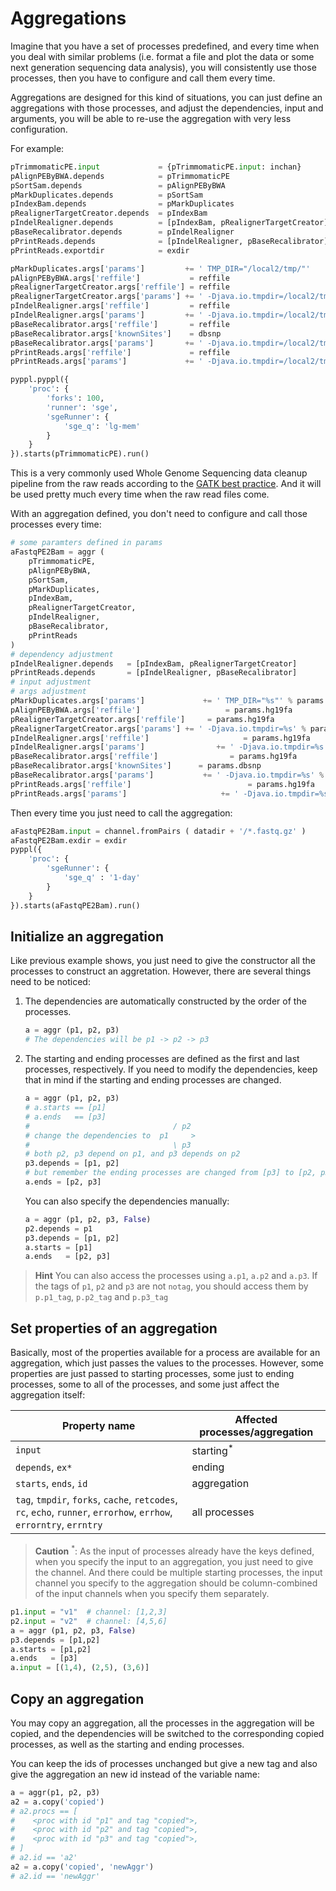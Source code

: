 # Aggregations
<!-- toc -->

Imagine that you have a set of processes predefined, and every time when you deal with similar problems (i.e. format a file and plot the data or some next generation sequencing data analysis), you will consistently use those processes, then you have to configure and call them every time. 

Aggregations are designed for this kind of situations, you can just define an aggregations with those processes, and adjust the dependencies, input and arguments, you will be able to re-use the aggregation with very less configuration.

For example:
```python
pTrimmomaticPE.input             = {pTrimmomaticPE.input: inchan}
pAlignPEByBWA.depends            = pTrimmomaticPE
pSortSam.depends                 = pAlignPEByBWA
pMarkDuplicates.depends          = pSortSam
pIndexBam.depends                = pMarkDuplicates
pRealignerTargetCreator.depends  = pIndexBam
pIndelRealigner.depends          = [pIndexBam, pRealignerTargetCreator]
pBaseRecalibrator.depends        = pIndelRealigner
pPrintReads.depends              = [pIndelRealigner, pBaseRecalibrator]
pPrintReads.exportdir            = exdir

pMarkDuplicates.args['params']         += ' TMP_DIR="/local2/tmp/"'
pAlignPEByBWA.args['reffile']           = reffile
pRealignerTargetCreator.args['reffile'] = reffile
pRealignerTargetCreator.args['params'] += ' -Djava.io.tmpdir=/local2/tmp/'
pIndelRealigner.args['reffile']         = reffile
pIndelRealigner.args['params']         += ' -Djava.io.tmpdir=/local2/tmp/'
pBaseRecalibrator.args['reffile']       = reffile
pBaseRecalibrator.args['knownSites']    = dbsnp
pBaseRecalibrator.args['params']       += ' -Djava.io.tmpdir=/local2/tmp/'
pPrintReads.args['reffile']             = reffile
pPrintReads.args['params']             += ' -Djava.io.tmpdir=/local2/tmp/'

pyppl.pyppl({
    'proc': {
        'forks': 100,
        'runner': 'sge',
        'sgeRunner': {
            'sge_q': 'lg-mem'
        }
    }
}).starts(pTrimmomaticPE).run()
```
This is a very commonly used Whole Genome Sequencing data cleanup pipeline from the raw reads according to the [GATK best practice](https://software.broadinstitute.org/gatk/best-practices/). And it will be used pretty much every time when the raw read files come. 

With an aggregation defined, you don't need to configure and call those processes every time:
```python
# some paramters defined in params
aFastqPE2Bam = aggr (
    pTrimmomaticPE,
    pAlignPEByBWA,
    pSortSam,
    pMarkDuplicates,
    pIndexBam,
    pRealignerTargetCreator,
    pIndelRealigner,
    pBaseRecalibrator,
    pPrintReads
)
# dependency adjustment
pIndelRealigner.depends   = [pIndexBam, pRealignerTargetCreator]
pPrintReads.depends       = [pIndelRealigner, pBaseRecalibrator]
# input adjustment
# args adjustment
pMarkDuplicates.args['params']             += ' TMP_DIR="%s"' % params.tmpdir
pAlignPEByBWA.args['reffile']                   = params.hg19fa
pRealignerTargetCreator.args['reffile']     = params.hg19fa
pRealignerTargetCreator.args['params'] += ' -Djava.io.tmpdir=%s' % params.tmpdir
pIndelRealigner.args['reffile']                     = params.hg19fa
pIndelRealigner.args['params']                += ' -Djava.io.tmpdir=%s' % params.tmpdir
pBaseRecalibrator.args['reffile']                = params.hg19fa
pBaseRecalibrator.args['knownSites']      = params.dbsnp
pBaseRecalibrator.args['params']           += ' -Djava.io.tmpdir=%s' % params.tmpdir
pPrintReads.args['reffile']                          = params.hg19fa
pPrintReads.args['params']                     += ' -Djava.io.tmpdir=%s' % params.tmpdir
```

Then every time you just need to call the aggregation:
```python
aFastqPE2Bam.input = channel.fromPairs ( datadir + '/*.fastq.gz' )
aFastqPE2Bam.exdir = exdir
pyppl({
    'proc': {
        'sgeRunner': {
            'sge_q' : '1-day'
        }
    }
}).starts(aFastqPE2Bam).run()
```

## Initialize an aggregation
Like previous example shows, you just need to give the constructor all the processes to construct an aggretation. However, there are several things need to be noticed:

1. The dependencies are automatically constructed by the order of the processes. 
   ```python
   a = aggr (p1, p2, p3)
   # The dependencies will be p1 -> p2 -> p3
   ```
2. The starting and ending processes are defined as the first and last processes, respectively. If you need to modify the dependencies, keep that in mind if the starting and ending processes are changed.
    ```python
    a = aggr (p1, p2, p3)
    # a.starts == [p1]
    # a.ends   == [p3]
    #                                / p2
    # change the dependencies to  p1     >
    #                                \ p3
    # both p2, p3 depend on p1, and p3 depends on p2
    p3.depends = [p1, p2]
    # but remember the ending processes are changed from [p3] to [p2, p3]
    a.ends = [p2, p3]
    ```
    You can also specify the dependencies manually:
    ```python
    a = aggr (p1, p2, p3, False)
    p2.depends = p1
    p3.depends = [p1, p2]
    a.starts = [p1]
    a.ends   = [p2, p3]
    ```

> **Hint** You can also access the processes using `a.p1`, `a.p2` and `a.p3`. If the tags of `p1`, `p2` and `p3` are not `notag`, you should access them by `p.p1_tag`, `p.p2_tag` and `p.p3_tag`
    
## Set properties of an aggregation
Basically, most of the properties available for a process are available for an aggregation, which just passes the values to the processes. However, some properties are just passed to starting processes, some just to ending processes, some to all of the processes, and some just affect the aggregation itself:

| Property name | Affected processes/aggregation |
|-|-|
| `input` | starting<sup>*</sup> |
| `depends`, `ex*` | ending |
| `starts`, `ends`, `id` | aggregation |
| `tag`, `tmpdir`, `forks`, `cache`, `retcodes`, `rc`, `echo`, `runner`, `errorhow`, `errhow`, `errorntry`, `errntry` | all processes |

> **Caution** <sup>*</sup>: As the input of processes already have the keys defined, when you specify the input to an aggregation, you just need to give the channel. And there could be multiple starting processes, the input channel you specify to the aggregation should be column-combined of the input channels when you specify them separately.
```python
p1.input = "v1"  # channel: [1,2,3]
p2.input = "v2"  # channel: [4,5,6]
a = aggr (p1, p2, p3, False)
p3.depends = [p1,p2]
a.starts = [p1,p2]
a.ends   = [p3]
a.input = [(1,4), (2,5), (3,6)]
```

## Copy an aggregation
You may copy an aggregation, all the processes in the aggregation will be copied, and the dependencies will be switched to the corresponding copied processes, as well as the starting and ending processes.

You can keep the ids of processes unchanged but give a new tag and also give the aggregation an new id instead of the variable name:
```python
a = aggr(p1, p2, p3)
a2 = a.copy('copied')
# a2.procs == [
#    <proc with id "p1" and tag "copied">,
#    <proc with id "p2" and tag "copied">,
#    <proc with id "p3" and tag "copied">,
# ]
# a2.id == 'a2'
a2 = a.copy('copied', 'newAggr')
# a2.id == 'newAggr'
```
